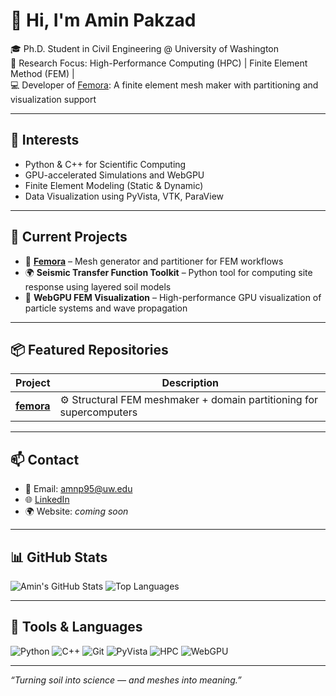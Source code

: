 # 👋 Hi, I'm Amin Pakzad

🎓 Ph.D. Student in Civil Engineering @ University of Washington  
🔬 Research Focus: High-Performance Computing (HPC)  | Finite Element Method (FEM) |  
💻 Developer of [Femora](https://github.com/amnp95/femora): A finite element mesh maker with partitioning and visualization support

---

## 🧠 Interests
- Python & C++ for Scientific Computing
- GPU-accelerated Simulations and WebGPU
- Finite Element Modeling (Static & Dynamic)
- Data Visualization using PyVista, VTK, ParaView

---

## 🚧 Current Projects
- 🔧 **[Femora](https://github.com/amnp95/femora)** – Mesh generator and partitioner for FEM workflows  
- 🌍 **Seismic Transfer Function Toolkit** – Python tool for computing site response using layered soil models  
- 🧪 **WebGPU FEM Visualization** – High-performance GPU visualization of particle systems and wave propagation

---

## 📦 Featured Repositories

| Project | Description |
|--------|-------------|
| [**femora**](https://github.com/amnp95/femora) | ⚙️ Structural FEM meshmaker + domain partitioning for supercomputers |


---

## 📫 Contact

- 📧 Email: amnp95@uw.edu
- 🌐 [LinkedIn](https://www.linkedin.com/in/amin-pakzad-8a05b0127/)  
- 🌍 Website: _coming soon_  
<!-- - 🧾 [CV (PDF)](https://yourwebsite.com/cv.pdf) Update when ready -->

---

## 📊 GitHub Stats

![Amin's GitHub Stats](https://github-readme-stats.vercel.app/api?username=aminpakzad&show_icons=true&theme=default&count_private=true)
![Top Languages](https://github-readme-stats.vercel.app/api/top-langs/?username=aminpakzad&layout=compact)

---

## 🧰 Tools & Languages

![Python](https://img.shields.io/badge/-Python-3776AB?logo=python&logoColor=white)
![C++](https://img.shields.io/badge/-C++-00599C?logo=c%2B%2B&logoColor=white)
![Git](https://img.shields.io/badge/-Git-F05032?logo=git&logoColor=white)
![PyVista](https://img.shields.io/badge/-PyVista-007ACC?logo=vtk&logoColor=white)
![HPC](https://img.shields.io/badge/-MPI%2FOpenMP-000000?logo=openmp&logoColor=white)
![WebGPU](https://img.shields.io/badge/-WebGPU-FF6F00?logo=webgpu&logoColor=white)

---

_“Turning soil into science — and meshes into meaning.”_
